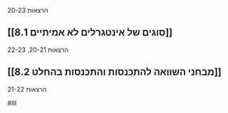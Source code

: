 הרצאות 20-23

## [[8.1 סוגים של אינטגרלים לא אמיתיים]]

הרצאות 20-21, 22-23

## [[8.2 מבחני השוואה להתכנסות והתכנסות בהחלט]]

הרצאות 21-22

#III

